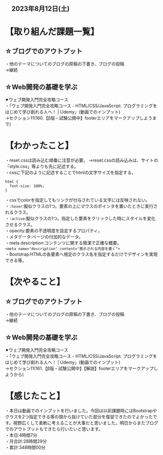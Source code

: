 ## 　2023年8月12日(土)
# 【取り組んだ課題一覧】
## ☆ブログでのアウトプット
・他のテーマについてのブログの原稿の下書き、ブログの投稿<br>
→継続<br>
## ☆Web開発の基礎を学ぶ
⚫︎ウェブ開発入門完全攻略コース<br>
・「ウェブ開発入門完全攻略コース - HTML/CSS/JavaScript. プログラミングをはじめて学び創れる人へ！ | Udemy」(動画でのインプット)<br>
→セクション11(160.【β版・試験公開中】footerエリアをマークアップしようまで)<br>
# 【わかったこと】
・reset.cssは読み込む順番に注意が必要。
→reset.cssの読み込みは、サイトの「style.css」等よりも先に記述する。<br>
・cssに下記のように記述することでhtmlの文字サイズを指定する。<br>
```
html {
  font-size: 100%;
}
```
・cssでcolorを指定してもリンクが付与されている文字には反映されない。<br>
・`:hover`:擬似クラスの1つ。要素の上にマウスのポインタを置いたときに実行されるクラス。<br>
・`:active`:擬似クラスの1つ。指定した要素をクリックした時にスタイルを変化させるクラス。<br>
・opacity:要素の不透明度を設定するプロパティ。<br>
・メタデータ<meta>:ページの付加的なデータ。<br>
・meta description:コンテンツに関する簡潔で正確な概要。<br>
`<meta name="description" content="表示される内容を書く">`<br>
・Bootstrap:HTMLの各要素へ規定のクラス名を指定するだけでデザインを実現できる等。<br>
# 【次やること】
## ☆ブログでのアウトプット
・他のテーマについてのブログの原稿の下書き、ブログの投稿<br>
→継続<br>
## ☆Web開発の基礎を学ぶ
⚫︎ウェブ開発入門完全攻略コース<br>
・「ウェブ開発入門完全攻略コース - HTML/CSS/JavaScript. プログラミングをはじめて学び創れる人へ！ | Udemy」(動画でのインプット)<br>
→セクション11(161.【β版・試験公開中】【解説】footerエリアをマークアップしようから)<br>
# 【感じたこと】
・本日は動画でのインプットを行いました。今回は以前課題時にはBootstrapやクラスを2つ指定できる等の頭から抜けていた部分を復習できたのでよかったです。視野広くして柔軟に考えることが大事だと思いました。明日からまたブログでのアウトプットもできたら行いたいと思います。<br>
・本日:4時間7分<br>
・月合計:28時間29分<br>
・累計:348時間00分<br>
